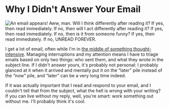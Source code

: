 # Why I Didn't Answer Your Email

![An email appears! Aww, man. Will I think differently after reading it? If
yes, then read immediately. If no, then will I act differently after reading
it? If yes, then read immediately. If no, then is it from someone funny? If
yes, then read immediately. If no, UNREAD FOREVER.](/media/email/flowchart.png)

I get a lot of email, often while I'm in [the middle of something
thought-intensive](http://blog.ninlabs.com/2013/01/programmer-interrupted/).
Managing interruptions and my attention means I have to triage emails based on
only two things: who sent them, and what they wrote in the subject line. If I
didn't answer yours, it's probably not personal: I probably glanced at it when
it arrived and mentally put it on the “later” pile instead of the “now” pile,
and “later” can be a very long time indeed.

If it was actually important that I read and respond to your email, and I
couldn't tell that from the subject, what the hell is wrong with your writing?
If you can live without my reply, well, you're smart: work something out
without me. I'll probably think it's cool.
